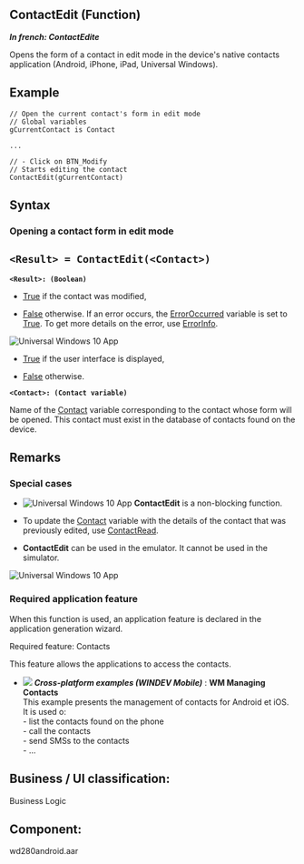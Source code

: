 
## ContactEdit (Function)

***In french: ContactEdite***



<a name="XUse"></a>
<a name="Use"></a>
<a name="description"></a>
Opens the form of a contact in edit mode in the device's native contacts application (Android, iPhone, iPad, Universal Windows).


<a name="Example1"></a>
<a name="sample_code"></a>

## Example


```wl
// Open the current contact's form in edit mode
// Global variables
gCurrentContact is Contact

... 

// - Click on BTN_Modify
// Starts editing the contact
ContactEdit(gCurrentContact)
```

<a name="XSYNTAX"></a>

## Syntax
<a name="SYNTAX1"></a>

### Opening a contact form in edit mode

`<Result> = ContactEdit(<Contact>)`
---

**`<Result>: (Boolean)`**



- <u><u><u><u>True</u></u></u></u> if the contact was modified, 

- <u><u><u><u>False</u></u></u></u> otherwise. If an error occurs, the [ErrorOccurred](../WDLang1/3087001.md) variable is set to <u><u><u><u>True</u></u></u></u>. To get more details on the error, use [ErrorInfo](../WDLang1/3013008.md).




![Universal Windows 10 App](https://doc.pcsoft.fr/ext/images/us/UNIVERSALAPP.png) 

- <u><u><u><u>True</u></u></u></u> if the user interface is displayed, 

- <u><u><u><u>False</u></u></u></u> otherwise. 




**`<Contact>: (Contact variable)`**

Name of the [Contact](../WDLang3/1000020254.md) variable corresponding to the contact whose form will be opened. This contact must exist in the database of contacts found on the device. 



<a name="NOTE0"></a>
<a name="NOTE0_1"></a>

## Remarks


### Special cases
<a name="special_cases_ELTPARAGRAPHE000086"></a>

- ![Universal Windows 10 App](https://doc.pcsoft.fr/ext/images/us/UNIVERSALAPP.png) **ContactEdit** is a non-blocking function. 

- To update the [Contact](../WDLang3/1000020254.md) variable with the details of the contact that was previously edited, use [ContactRead](../WDLang3/1000006112.md).

- **ContactEdit** can be used in the emulator. It cannot be used in the simulator.	 



<a name="NOTE0_2"></a>




<a name="1000019506_NOTE0_UWP"></a>
![Universal Windows 10 App](https://doc.pcsoft.fr/ext/images/us/UNIVERSALAPP.png) 

### Required application feature
<a name="required_application_feature_ELTPARAGRAPHE000283"></a>

When this function is used, an application feature is declared in the application generation wizard.

Required feature: Contacts

This feature allows the applications to access the contacts. 


- ![](https://doc.pcsoft.fr/en-US/images/image.awp?langid=3&name=WMManagingContacts.gif) ***Cross-platform examples (WINDEV Mobile)*** : **WM Managing Contacts** <br>This example presents the management of contacts for Android et iOS.<br>It is used o:<br>- list the contacts found on the phone<br>- call the contacts<br>- send SMSs to the contacts<br>- ...



<a name="XComponent"></a>

## Business / UI classification:
Business Logic
## Component:
wd280android.aar
